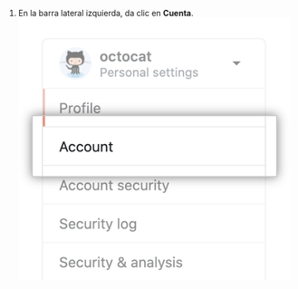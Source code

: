 1. En la barra lateral izquierda, da clic en **Cuenta**. ![Opción de menú de configuración de cuenta](/assets/images/help/settings/settings-sidebar-account-settings.png)
